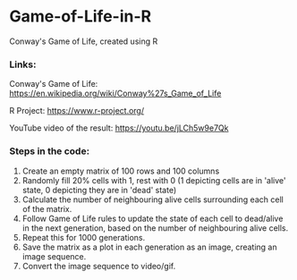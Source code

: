 # Game-of-Life-in-R
Conway's Game of Life, created using R

### Links:
Conway's Game of Life: https://en.wikipedia.org/wiki/Conway%27s_Game_of_Life

R Project: https://www.r-project.org/

YouTube video of the result: https://youtu.be/jLCh5w9e7Qk

### Steps in the code:
1. Create an empty matrix of 100 rows and 100 columns
2. Randomly fill 20% cells with 1, rest with 0 (1 depicting cells are in 'alive' state, 0 depicting they are in 'dead' state)
3. Calculate the number of neighbouring alive cells surrounding each cell of the matrix.
4. Follow Game of Life rules to update the state of each cell to dead/alive in the next generation, based on the number of neighbouring alive cells.
5. Repeat this for 1000 generations.
6. Save the matrix as a plot in each generation as an image, creating an image sequence.
7. Convert the image sequence to video/gif.
